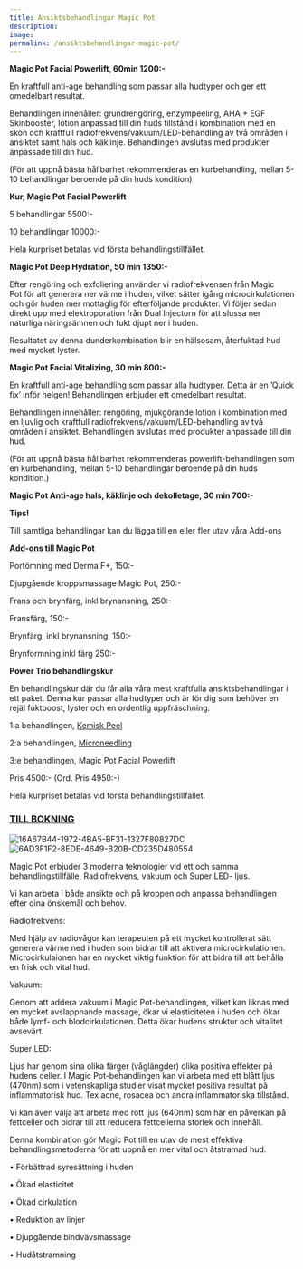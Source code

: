 ```yaml
---
title: Ansiktsbehandlingar Magic Pot
description:
image:
permalink: /ansiktsbehandlingar-magic-pot/
---
```


**Magic Pot Facial Powerlift, 60min 1200:-**

En kraftfull anti-age behandling som passar alla hudtyper och ger ett omedelbart resultat.

Behandlingen innehåller: grundrengöring, enzympeeling, AHA + EGF Skinbooster, lotion anpassad till din huds tillstånd i kombination med en skön och kraftfull radiofrekvens/vakuum/LED-behandling av två områden i ansiktet samt hals och käklinje. Behandlingen avslutas med produkter anpassade till din hud.

(För att uppnå bästa hållbarhet rekommenderas en kurbehandling, mellan 5-10 behandlingar beroende på din huds kondition)

**Kur, Magic Pot Facial Powerlift**

5 behandlingar 5500:-

10 behandlingar 10000:-

Hela kurpriset betalas vid första behandlingstillfället.

**Magic Pot Deep Hydration, 50 min 1350:-**

Efter rengöring och exfoliering använder vi radiofrekvensen från Magic Pot för att generera ner värme i huden, vilket sätter igång microcirkulationen och gör huden mer mottaglig för efterföljande produkter. Vi följer sedan direkt upp med elektroporation från Dual Injectorn för att slussa ner naturliga näringsämnen och fukt djupt ner i huden.

Resultatet av denna dunderkombination blir en hälsosam, återfuktad hud med mycket lyster.

**Magic Pot Facial Vitalizing, 30 min 800:-**

En kraftfull anti-age behandling som passar alla hudtyper. Detta är en ’Quick fix’ inför helgen! Behandlingen erbjuder ett omedelbart resultat.

Behandlingen innehåller: rengöring, mjukgörande lotion i kombination med en ljuvlig och kraftfull radiofrekvens/vakuum/LED-behandling av två områden i ansiktet. Behandlingen avslutas med produkter anpassade till din hud.

(För att uppnå bästa hållbarhet rekommenderas powerlift-behandlingen som en kurbehandling, mellan 5-10 behandlingar beroende på din huds kondition.)

**Magic Pot Anti-age hals, käklinje och dekolletage, 30 min 700:-**

**Tips!**

Till samtliga behandlingar kan du lägga till en eller fler utav våra Add-ons

**Add-ons till Magic Pot**

Portömning med Derma F+, 150:-

Djupgående kroppsmassage Magic Pot, 250:-

Frans och brynfärg, inkl brynansning, 250:-

Fransfärg, 150:-

Brynfärg, inkl brynansning, 150:-

Brynformning inkl färg 250:-

**Power Trio behandlingskur**

En behandlingskur där du får alla våra mest kraftfulla ansiktsbehandlingar i ett paket. Denna kur passar alla hudtyper och är för dig som behöver en rejäl fuktboost, lyster och en ordentlig uppfräschning.

1:a behandlingen, [Kemisk Peel](http://pipershudvard.com/kemisk-peel/)

2:a behandlingen, [Microneedling](http://pipershudvard.com/microneedling/)

3:e behandlingen, Magic Pot Facial Powerlift

Pris 4500:- (Ord. Pris 4950:-)

Hela kurpriset betalas vid första behandlingstillfället.


### [TILL BOKNING](https://pipershudvard.wordpress.com/kontakta-oss/)


![16A67B44-1972-4BA5-BF31-1327F80827DC](https://pipershudvard.files.wordpress.com/2018/01/16a67b44-1972-4ba5-bf31-1327f80827dc.png?w=300)![6AD3F1F2-8EDE-4649-B20B-CD235D480554](https://pipershudvard.files.wordpress.com/2018/01/6ad3f1f2-8ede-4649-b20b-cd235d480554.jpeg?w=510)

Magic Pot erbjuder 3 moderna teknologier vid ett och samma behandlingstillfälle, Radiofrekvens, vakuum och Super LED- ljus.

Vi kan arbeta i både ansikte och på kroppen och anpassa behandlingen efter dina önskemål och behov.

Radiofrekvens:

Med hjälp av radiovågor kan terapeuten på ett mycket kontrollerat sätt generera värme ned i huden som bidrar till att aktivera microcirkulationen. Microcirkulaionen har en mycket viktig funktion för att bidra till att behålla en frisk och vital hud.

Vakuum:

Genom att addera vakuum i Magic Pot-behandlingen, vilket kan liknas med en mycket avslappnande massage, ökar vi elasticiteten i huden och ökar både lymf- och blodcirkulationen. Detta ökar hudens struktur och vitalitet avsevärt.

Super LED:

Ljus har genom sina olika färger (våglängder) olika positiva effekter på hudens celler. I Magic Pot-behandlingen kan vi arbeta med ett blått ljus (470nm) som i vetenskapliga studier visat mycket positiva resultat på inflammatorisk hud. Tex acne, rosacea och andra inflammatoriska tillstånd.

Vi kan även välja att arbeta med rött ljus (640nm) som har en påverkan på fettceller och bidrar till att reducera fettcellerna storlek och innehåll.

Denna kombination gör Magic Pot till en utav de mest effektiva behandlingsmetoderna för att uppnå en mer vital och åtstramad hud.

• Förbättrad syresättning i huden

• Ökad elasticitet

• Ökad cirkulation

• Reduktion av linjer

• Djupgående bindvävsmassage

• Hudåtstramning
